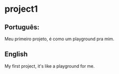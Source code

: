 # project1

## Português: 
Meu primeiro projeto, é como um playground pra mim.


## English
My first project, it's like a playground for me.
